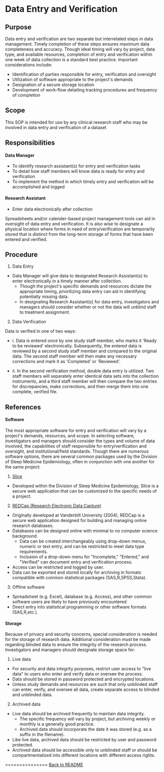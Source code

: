 Data Entry and Verification
===========================

Purpose
--------
Data entry and verification are two separate but interrelated steps in data management. Timely completion of these steps ensures maximum data completeness and accuracy. Though ideal timing will vary by project, data type, and available resources, completion of entry and verification within one week of data collection is a standard best practice. Important considerations include:
  * Identification of parties responsible for entry, verification and oversight
  * Utilization of software appropriate to the project's demands
  * Designation of a secure storage location
  * Development of work-flow detailing tracking procedures and frequency of completion

Scope
-------
This SOP is intended for use by any clinical research staff who may be involved in data entry and verification of a dataset

Responsibilities
---------
#### Data Manager
- To identify research assistant(s) for entry and verification tasks
- To detail how staff members will know data is ready for entry and verification
- To implement the method in which timely entry and verification will be accomplished and logged

#### Research Assistant
- Enter data electronically after collection

Spreadsheets and/or calender-based project management tools can aid in oversight of data entry and verification. It is also wise to designate a physical location where forms in need of entry/verification are temporarily stored that is distinct from the long-term storage of forms that have been entered and verified.

Procedure
-------
1. Data Entry
  * Data Manager will give data to designated Research Assistant(s) to enter electronically in a timely manner after collection.
    - Though the project's specific demands and resources dictate the appropriate timing, prioritizing data entry can aid in identifying potentially missing data.
    - In designating Research Assistant(s) for data entry, investigators and managers should consider whether or not the data will unblind staff to treatment assignment.
2. Data Verification

Data is verified in one of two ways:

  * i. Data is entered once by one study staff member, who marks it 'Ready to be reviewed' electronically. Subsequently, the entered data is reviewed by a second study staff member and compared to the original data. The second staff member will then make any necessary corrections and mark it as 'Completed' or 'Reviewed'.

  * ii. In the second verification method, double data entry is utilized. Two staff members will separately enter identical data sets into the collection instruments, and a third staff member will then compare the two entries for discrepancies, make corrections, and then merge them into one complete, verified file.

References
----------
#### Software

The most appropriate software for entry and verification will vary by a project's demands, resources, and scope. In selecting software, investigators and managers should consider the types and volume of data involved, the capabilities of staff responsible for entry/verification and oversight, and institutional/field standards. Though there are numerous software options, there are several common packages used by the Division of Sleep Medicine Epidemiology, often in conjunction with one another for the same project:

1. [Slice](https://sleepepi.partners.org/slice/)
  * Developed within the Division of Sleep Medicine Epidemiology, Slice is a secure web application that can be customized to the specific needs of a project.
2. [REDCap (Research Electronic Data Capture)](https://redcap.partners.org/redcap/)
  * Originally developed at Vanderbilt University (2004), REDCap is a secure web application designed for building and managing online research databases.
  * Databases can be designed online with minimal to no computer science background.
    - Data can be created interchangeably using drop-down menus, numeric or text entry, and can be restricted to meet data type requirements.
    - Inclusion of a drop-down menu for "Incomplete," "Entered," and "Verified" can document entry and verification process.
  * Access can be restricted and logged by user.
  * Data can be exported and stored locally for archiving in formats compatible with common statistical packages (SAS,R,SPSS,Stata).
3. Offline software
  * Spreadsheet (e.g. Excel), database (e.g. Access), and other common software users are likely to have previously encountered
  * Direct entry into statistical programming or other software formats (SAS,R,etc.).

#### Storage

Because of privacy and security concerns, special consideration is needed for the storage of research data. Additional consideration must be made regarding blinded data to ensure the integrity of the research process. Investigators and managers should designate storage space for:

1. Live data
  * For security and data integrity purposes, restrict user access to "live data" to users who enter and verify data or oversee the process.
  * Data should be stored in password protected and encrypted locations.
  * Unless study demands and resources are such that only unblinded staff can enter, verify, and oversee all data, create separate access to blinded and unblinded data.
2. Archived data
  * Live data should be archived frequently to maintain data integrity.
    - The specific frequency will vary by project, but archiving weekly or monthly is a generally good practice.
    - Archived data should incorporate the date it was stored (e.g. as a suffix in the filename).
  * Like live data, archived data should be restricted by user and password protected.
  * Archived data should be accessible only to unblinded staff or should be compartmentalized into different locations with different access rights.


===============
[Back to README](README.md)
